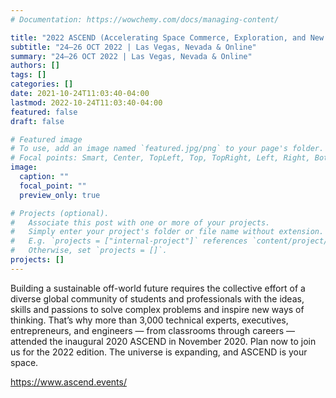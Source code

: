 ```yaml
---
# Documentation: https://wowchemy.com/docs/managing-content/

title: "2022 ASCEND (Accelerating Space Commerce, Exploration, and New Discovery)"
subtitle: "24–26 OCT 2022 | Las Vegas, Nevada & Online"
summary: "24–26 OCT 2022 | Las Vegas, Nevada & Online"
authors: []
tags: []
categories: []
date: 2021-10-24T11:03:40-04:00
lastmod: 2022-10-24T11:03:40-04:00
featured: false
draft: false

# Featured image
# To use, add an image named `featured.jpg/png` to your page's folder.
# Focal points: Smart, Center, TopLeft, Top, TopRight, Left, Right, BottomLeft, Bottom, BottomRight.
image:
  caption: ""
  focal_point: ""
  preview_only: true

# Projects (optional).
#   Associate this post with one or more of your projects.
#   Simply enter your project's folder or file name without extension.
#   E.g. `projects = ["internal-project"]` references `content/project/deep-learning/index.md`.
#   Otherwise, set `projects = []`.
projects: []
---
```

Building a sustainable off-world future requires the collective effort of a diverse global community of students and professionals with the ideas, skills and passions to solve complex problems and inspire new ways of thinking. That’s why more than 3,000 technical experts, executives, entrepreneurs, and engineers — from classrooms through careers — attended the inaugural 2020 ASCEND in November 2020. Plan now to join us for the 2022 edition. The universe is expanding, and ASCEND is your space.

https://www.ascend.events/